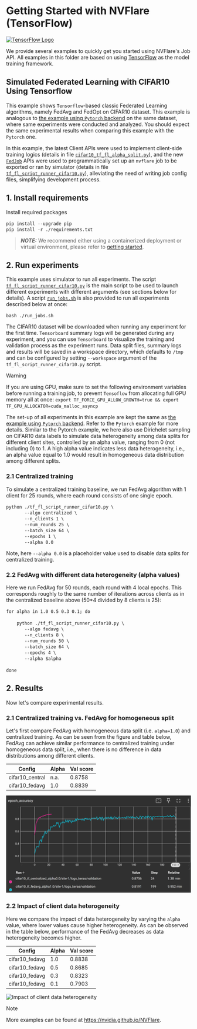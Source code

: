 # Getting Started with NVFlare (TensorFlow)
[![TensorFlow Logo](https://upload.wikimedia.org/wikipedia/commons/a/ab/TensorFlow_logo.svg)](https://tensorflow.org/)

We provide several examples to quickly get you started using NVFlare's Job API. 
All examples in this folder are based on using [TensorFlow](https://tensorflow.org/) as the model training framework.

## Simulated Federated Learning with CIFAR10 Using Tensorflow

This example shows `Tensorflow`-based classic Federated Learning
algorithms, namely FedAvg and FedOpt on CIFAR10
dataset. This example is analogous to [the example using `Pytorch`
backend](https://github.com/NVIDIA/NVFlare/tree/main/examples/advanced/cifar10/cifar10-sim)
on the same dataset, where same experiments
were conducted and analyzed. You should expect the same
experimental results when comparing this example with the `Pytorch` one.

In this example, the latest Client APIs were used to implement
client-side training logics (details in file
[`cifar10_tf_fl_alpha_split.py`](src/cifar10_tf_fl_alpha_split.py)),
and the new
[`FedJob`](https://github.com/NVIDIA/NVFlare/blob/main/nvflare/job_config/api.py)
APIs were used to programmatically set up an
`nvflare` job to be exported or ran by simulator (details in file
[`tf_fl_script_runner_cifar10.py`](tf_fl_script_runner_cifar10.py)),
alleviating the need of writing job config files, simplifying
development process.

## 1. Install requirements

Install required packages
```
pip install --upgrade pip
pip install -r ./requirements.txt
```

> **_NOTE:_**  We recommend either using a containerized deployment or virtual environment,
> please refer to [getting started](https://nvflare.readthedocs.io/en/latest/getting_started.html).


## 2. Run experiments

This example uses simulator to run all experiments. The script
[`tf_fl_script_runner_cifar10.py`](tf_fl_script_runner_cifar10.py)
is the main script to be used to launch different experiments with
different arguments (see sections below for details). A script
[`run_jobs.sh`](run_jobs.sh) is also provided to run all experiments
described below at once:
```
bash ./run_jobs.sh
```
The CIFAR10 dataset will be downloaded when running any experiment for
the first time. `Tensorboard` summary logs will be generated during
any experiment, and you can use `Tensorboard` to visualize the
training and validation process as the experiment runs. Data split
files, summary logs and results will be saved in a workspace
directory, which defaults to `/tmp` and can be configured by setting
`--workspace` argument of the `tf_fl_script_runner_cifar10.py`
script.

> [!WARNING]
> If you are using GPU, make sure to set the following
> environment variables before running a training job, to prevent
> `Tensoflow` from allocating full GPU memory all at once:
> `export TF_FORCE_GPU_ALLOW_GROWTH=true && export
> TF_GPU_ALLOCATOR=cuda_malloc_asyncp`

The set-up of all experiments in this example are kept the same as
[the example using `Pytorch`
backend](https://github.com/NVIDIA/NVFlare/tree/main/examples/advanced/cifar10/cifar10-sim). Refer
to the `Pytorch` example for more details. Similar to the Pytorch
example, we here also use Dirichelet sampling on CIFAR10 data labels
to simulate data heterogeneity among data splits for different client
sites, controlled by an alpha value, ranging from 0 (not including 0)
to 1. A high alpha value indicates less data heterogeneity, i.e., an
alpha value equal to 1.0 would result in homogeneous data distribution
among different splits.

### 2.1 Centralized training

To simulate a centralized training baseline, we run FedAvg algorithm
with 1 client for 25 rounds, where each round consists of one single epoch.

```
python ./tf_fl_script_runner_cifar10.py \
       --algo centralized \
       --n_clients 1 \
       --num_rounds 25 \
       --batch_size 64 \
       --epochs 1 \
       --alpha 0.0
```
Note, here `--alpha 0.0` is a placeholder value used to disable data
splits for centralized training.

### 2.2 FedAvg with different data heterogeneity (alpha values)

Here we run FedAvg for 50 rounds, each round with 4 local epochs. This
corresponds roughly to the same number of iterations across clients as
in the centralized baseline above (50*4 divided by 8 clients is 25):
```
for alpha in 1.0 0.5 0.3 0.1; do

    python ./tf_fl_script_runner_cifar10.py \
       --algo fedavg \
       --n_clients 8 \
       --num_rounds 50 \
       --batch_size 64 \
       --epochs 4 \
       --alpha $alpha

done
```

## 2. Results

Now let's compare experimental results.

### 2.1 Centralized training vs. FedAvg for homogeneous split
Let's first compare FedAvg with homogeneous data split
(i.e. `alpha=1.0`) and centralized training. As can be seen from the
figure and table below, FedAvg can achieve similar performance to
centralized training under homogeneous data split, i.e., when there is
no difference in data distributions among different clients.

| Config          | Alpha | Val score |
|-----------------|-------|-----------|
| cifar10_central | n.a.  | 0.8758    |
| cifar10_fedavg  | 1.0   | 0.8839    |

![Central vs. FedAvg](./figs/fedavg-vs-centralized.png)

### 2.2 Impact of client data heterogeneity

Here we compare the impact of data heterogeneity by varying the
`alpha` value, where lower values cause higher heterogeneity. As can
be observed in the table below, performance of the FedAvg decreases
as data heterogeneity becomes higher.

| Config |	Alpha |	Val score |
| ----------- | ----------- |  ----------- |
| cifar10_fedavg |	1.0 |	0.8838 |
| cifar10_fedavg |	0.5 |	0.8685 |
| cifar10_fedavg |	0.3 |	0.8323 |
| cifar10_fedavg |	0.1 |	0.7903 |

![Impact of client data
heterogeneity](./figs/fedavg-diff-alphas.png)
 
> [!NOTE]
> More examples can be found at https://nvidia.github.io/NVFlare.

